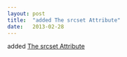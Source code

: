 ```yaml
---
layout: post
title:  "added The srcset Attribute"
date:   2013-02-28
---
```


added [The srcset Attribute](/spec/html-srcset)

